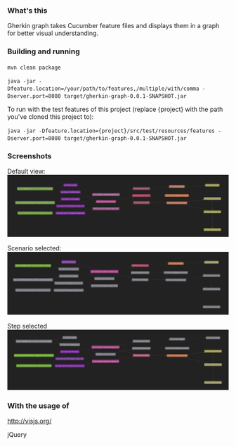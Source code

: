 ### What's this

Gherkin graph takes Cucumber feature files and displays them in a graph for better visual understanding. 

### Building and running

`mvn clean package`

`java -jar -Dfeature.location=/your/path/to/features,/multiple/with/comma -Dserver.port=8080 target/gherkin-graph-0.0.1-SNAPSHOT.jar`

To run with the test features of this project (replace {project} with the path you've cloned this project to):

`java -jar -Dfeature.location={project}/src/test/resources/features -Dserver.port=8080 target/gherkin-graph-0.0.1-SNAPSHOT.jar`

### Screenshots

Default view:
![default view](doc_assets/default_view.png "Default View")

Scenario selected:
![scenario selected view](doc_assets/scenario_selected.png "Scenario selected")

Step selected
![step selected view](doc_assets/step_selected.png "Step selected")

### With the usage of

http://visjs.org/

jQuery